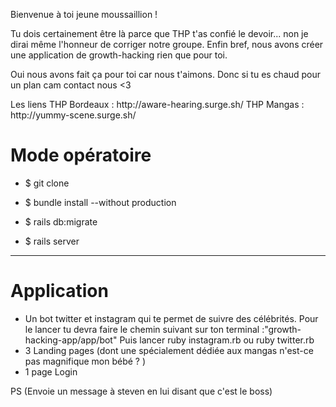 Bienvenue à toi jeune moussaillion !

<p> Tu dois certainement être là  parce que THP t'as confié le devoir... non je dirai même l'honneur de corriger notre groupe.
Enfin bref, nous avons créer une application de growth-hacking rien que pour toi. <p> 
 <p> Oui nous avons fait ça pour toi car nous t'aimons. Donc si tu es chaud pour un plan cam contact nous <3 <p>
Les liens 
  THP Bordeaux : http://aware-hearing.surge.sh/
  THP Mangas : http://yummy-scene.surge.sh/
 
# Mode opératoire
- $ git clone

- $ bundle install --without production

- $ rails db:migrate

- $ rails server
------------------------------
# Application

* Un bot twitter et instagram qui te permet de suivre des célébrités.
Pour le lancer tu devra faire le chemin suivant sur ton terminal :"growth-hacking-app/app/bot"
Puis lancer ruby instagram.rb ou ruby twitter.rb
* 3 Landing pages (dont une spécialement dédiée aux mangas n'est-ce pas magnifique mon bébé ? )
* 1 page Login 

PS (Envoie un message à steven en lui disant que c'est le boss)
